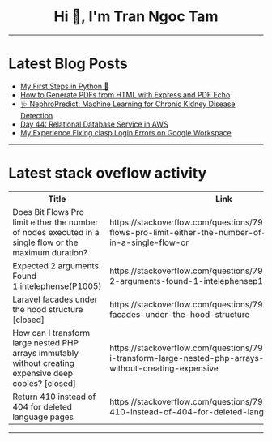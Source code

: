 <h1 align="center">Hi 👋, I'm Tran Ngoc Tam</h1>

---

# Latest Blog Posts 
<!-- BLOG-POST-LIST:START -->
- [My First Steps in Python 🚀](https://dev.to/khaoula612/my-first-steps-in-python-27ak)
- [How to Generate PDFs from HTML with Express and PDF Echo](https://dev.to/itomasi/how-to-generate-pdfs-from-html-with-express-and-pdf-echo-2dlm)
- [🩺 NephroPredict: Machine Learning for Chronic Kidney Disease Detection](https://dev.to/abubakar_shabbir/nephropredict-machine-learning-for-chronic-kidney-disease-detection-2nc8)
- [Day 44: Relational Database Service in AWS](https://dev.to/udoh_deborah_b1e484c474bf/day-44-relational-database-service-in-aws-9j5)
- [My Experience Fixing clasp Login Errors on Google Workspace](https://dev.to/yo-shi/my-experience-fixing-clasp-login-errors-on-google-workspace-3nh)
<!-- BLOG-POST-LIST:END -->

---

# Latest stack oveflow activity
<table>
  <tr><th>Title</th><th>Link</th></tr>
  <!-- STACKOVERFLOW:START --><tr><td>Does Bit Flows Pro limit either the number of nodes executed in a single flow or the maximum duration?</td><td>https://stackoverflow.com/questions/79758349/does-bit-flows-pro-limit-either-the-number-of-nodes-executed-in-a-single-flow-or</td></tr><tr><td>Expected 2 arguments. Found 1.intelephense&lpar;P1005&rpar;</td><td>https://stackoverflow.com/questions/79758264/expected-2-arguments-found-1-intelephensep1005</td></tr><tr><td>Laravel facades under the hood structure [closed]</td><td>https://stackoverflow.com/questions/79758203/laravel-facades-under-the-hood-structure</td></tr><tr><td>How can I transform large nested PHP arrays immutably without creating expensive deep copies? [closed]</td><td>https://stackoverflow.com/questions/79758075/how-can-i-transform-large-nested-php-arrays-immutably-without-creating-expensive</td></tr><tr><td>Return 410 instead of 404 for deleted language pages</td><td>https://stackoverflow.com/questions/79758064/return-410-instead-of-404-for-deleted-language-pages</td></tr><!-- STACKOVERFLOW:END -->
</table>

---


